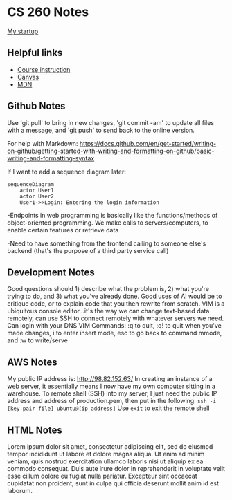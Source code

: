 # CS 260 Notes

[My startup](https://simon.cs260.click)

## Helpful links

- [Course instruction](https://github.com/webprogramming260)
- [Canvas](https://byu.instructure.com)
- [MDN](https://developer.mozilla.org)

## Github Notes

Use 'git pull' to bring in new changes, 'git commit -am' to update all files with a message, and 'git push' to send back to the online version.

For help with Markdown: https://docs.github.com/en/get-started/writing-on-github/getting-started-with-writing-and-formatting-on-github/basic-writing-and-formatting-syntax

If I want to add a sequence diagram later:
```mermaid
sequenceDiagram
    actor User1
    actor User2
    User1->>Login: Entering the login information
```

-Endpoints in web programming is basically like the functions/methods of object-oriented programming. We make calls to servers/computers, to enable certain features or retrieve data

-Need to have something from the frontend calling to someone else's backend (that's the purpose of a third party service call)

## Development Notes

Good questions should 1) describe what the problem is, 2) what you're trying to do, and 3) what you've already done.
Good uses of AI would be to critique code, or to explain code that you then rewrite from scratch.
VIM is a ubiquitous console editor...it's the way we can change text-based data remotely, can use SSH to connect remotely with whatever servers we need. Can login with your DNS
VIM Commands: :q to quit, :q! to quit when you've made changes, i to enter insert mode, esc to go back to command mmode, and :w to write/serve

## AWS Notes

My public IP address is: http://98.82.152.63/
In creating an instance of a web server, it essentially means I now have my own computer sitting in a warehouse.
To remote shell (SSH) into my server, I just need the public IP address and address of production.pem, then put in the following: 
`ssh -i [key pair file] ubuntu@[ip address]`
Use `exit` to exit the remote shell

## HTML Notes

Lorem ipsum dolor sit amet, consectetur adipiscing elit, sed do eiusmod tempor incididunt ut labore et dolore magna aliqua. Ut enim ad minim veniam, quis nostrud exercitation ullamco laboris nisi ut aliquip ex ea commodo consequat. Duis aute irure dolor in reprehenderit in voluptate velit esse cillum dolore eu fugiat nulla pariatur. Excepteur sint occaecat cupidatat non proident, sunt in culpa qui officia deserunt mollit anim id est laborum.
